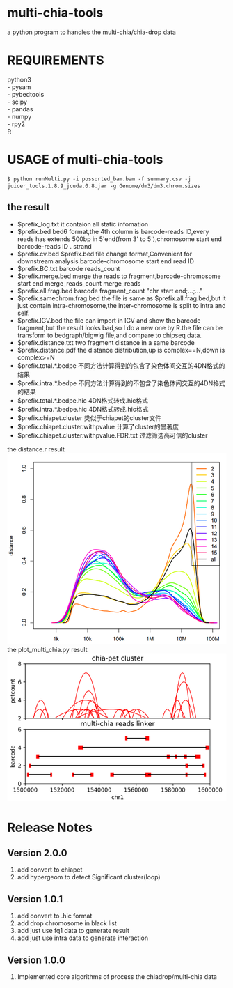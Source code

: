 multi-chia-tools
========
a python program to handles the multi-chia/chia-drop data

REQUIREMENTS
============
python3<br/>
    - pysam<br/>
    - pybedtools<br/>
    - scipy<br/>
    - pandas<br/>
    - numpy<br/>
    - rpy2<br/>
R<br/>

USAGE of multi-chia-tools
============
    $ python runMulti.py -i possorted_bam.bam -f summary.csv -j juicer_tools.1.8.9_jcuda.0.8.jar -g Genome/dm3/dm3.chrom.sizes

the result
--------------------------
- $prefix_log.txt           it contaion all static infomation
- $prefix.bed               bed6 format,the 4th column is barcode-reads ID,every reads has extends 500bp in 5'end(from 3' to 5'),chromosome    start   end barcode-reads ID    .   strand
- $prefix.cv.bed            $prefix.bed file change format,Convenient for downstream analysis.barcode-chromosome  start   end read ID
- $prefix.BC.txt            barcode    reads_count
- $prefix.merge.bed         merge the reads to fragment,barcode-chromosome start   end merge_reads_count   merge_reads
- $prefix.all.frag.bed      barcode fragment_count  "chr start end;...;..."
- $prefix.samechrom.frag.bed the file is same as $prefix.all.frag.bed,but it just contain intra-chromosome,the inter-chromosome is split to intra and self.
- $prefix.IGV.bed           the file can import in IGV and show the barcode fragment,but the result looks bad,so I do a new one by R.the file can be transform to bedgraph/bigwig file,and compare to chipseq data.
- $prefix.distance.txt      two fragment distance in a same barcode
- $prefix.distance.pdf      the distance distribution,up is complex==N,down is complex>=N
- $prefix.total.*.bedpe     不同方法计算得到的包含了染色体间交互的4DN格式的结果
- $prefix.intra.*.bedpe     不同方法计算得到的不包含了染色体间交互的4DN格式的结果
- $prefix.total.*.bedpe.hic 4DN格式转成.hic格式
- $prefix.intra.*.bedpe.hic 4DN格式转成.hic格式
- $prefix.chiapet.cluster   类似于chiapet的cluster文件
- $prefix.chiapet.cluster.withpvalue  计算了cluster的显著度
- $prefix.chiapet.cluster.withpvalue.FDR.txt   过滤筛选高可信的cluster

the distance.r result<br/>
![](https://github.com/fengchuiguo1994/multi-chia-tools/blob/2.0.0/img/distance.png)<br/>
the plot_multi_chia.py result<br/>
![](https://github.com/fengchuiguo1994/multi-chia-tools/blob/2.0.0/img/plot_multi_chia.png)<br/>

Release Notes
============

Version 2.0.0
--------------------------
1. add convert to chiapet 
2. add hypergeom to detect Significant cluster(loop)

Version 1.0.1
--------------------------
1. add convert to .hic format
2. add drop chromosome in black list
3. add just use fq1 data to generate result
4. add just use intra data to generate interaction

Version 1.0.0
--------------------------
1. Implemented core algorithms of process the chiadrop/multi-chia data
